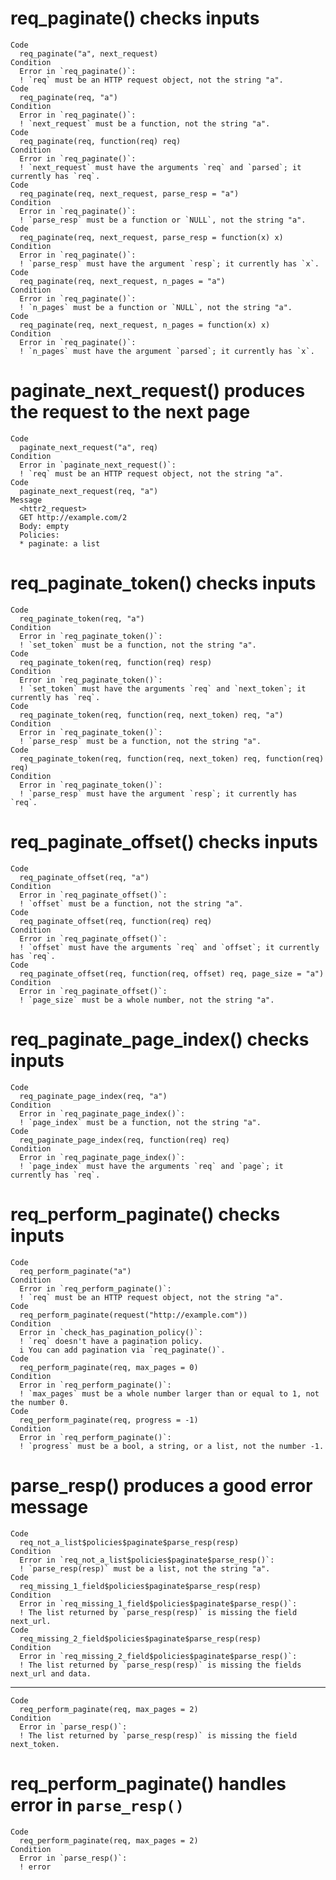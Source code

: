 # req_paginate() checks inputs

    Code
      req_paginate("a", next_request)
    Condition
      Error in `req_paginate()`:
      ! `req` must be an HTTP request object, not the string "a".
    Code
      req_paginate(req, "a")
    Condition
      Error in `req_paginate()`:
      ! `next_request` must be a function, not the string "a".
    Code
      req_paginate(req, function(req) req)
    Condition
      Error in `req_paginate()`:
      ! `next_request` must have the arguments `req` and `parsed`; it currently has `req`.
    Code
      req_paginate(req, next_request, parse_resp = "a")
    Condition
      Error in `req_paginate()`:
      ! `parse_resp` must be a function or `NULL`, not the string "a".
    Code
      req_paginate(req, next_request, parse_resp = function(x) x)
    Condition
      Error in `req_paginate()`:
      ! `parse_resp` must have the argument `resp`; it currently has `x`.
    Code
      req_paginate(req, next_request, n_pages = "a")
    Condition
      Error in `req_paginate()`:
      ! `n_pages` must be a function or `NULL`, not the string "a".
    Code
      req_paginate(req, next_request, n_pages = function(x) x)
    Condition
      Error in `req_paginate()`:
      ! `n_pages` must have the argument `parsed`; it currently has `x`.

# paginate_next_request() produces the request to the next page

    Code
      paginate_next_request("a", req)
    Condition
      Error in `paginate_next_request()`:
      ! `req` must be an HTTP request object, not the string "a".
    Code
      paginate_next_request(req, "a")
    Message
      <httr2_request>
      GET http://example.com/2
      Body: empty
      Policies:
      * paginate: a list

# req_paginate_token() checks inputs

    Code
      req_paginate_token(req, "a")
    Condition
      Error in `req_paginate_token()`:
      ! `set_token` must be a function, not the string "a".
    Code
      req_paginate_token(req, function(req) resp)
    Condition
      Error in `req_paginate_token()`:
      ! `set_token` must have the arguments `req` and `next_token`; it currently has `req`.
    Code
      req_paginate_token(req, function(req, next_token) req, "a")
    Condition
      Error in `req_paginate_token()`:
      ! `parse_resp` must be a function, not the string "a".
    Code
      req_paginate_token(req, function(req, next_token) req, function(req) req)
    Condition
      Error in `req_paginate_token()`:
      ! `parse_resp` must have the argument `resp`; it currently has `req`.

# req_paginate_offset() checks inputs

    Code
      req_paginate_offset(req, "a")
    Condition
      Error in `req_paginate_offset()`:
      ! `offset` must be a function, not the string "a".
    Code
      req_paginate_offset(req, function(req) req)
    Condition
      Error in `req_paginate_offset()`:
      ! `offset` must have the arguments `req` and `offset`; it currently has `req`.
    Code
      req_paginate_offset(req, function(req, offset) req, page_size = "a")
    Condition
      Error in `req_paginate_offset()`:
      ! `page_size` must be a whole number, not the string "a".

# req_paginate_page_index() checks inputs

    Code
      req_paginate_page_index(req, "a")
    Condition
      Error in `req_paginate_page_index()`:
      ! `page_index` must be a function, not the string "a".
    Code
      req_paginate_page_index(req, function(req) req)
    Condition
      Error in `req_paginate_page_index()`:
      ! `page_index` must have the arguments `req` and `page`; it currently has `req`.

# req_perform_paginate() checks inputs

    Code
      req_perform_paginate("a")
    Condition
      Error in `req_perform_paginate()`:
      ! `req` must be an HTTP request object, not the string "a".
    Code
      req_perform_paginate(request("http://example.com"))
    Condition
      Error in `check_has_pagination_policy()`:
      ! `req` doesn't have a pagination policy.
      i You can add pagination via `req_paginate()`.
    Code
      req_perform_paginate(req, max_pages = 0)
    Condition
      Error in `req_perform_paginate()`:
      ! `max_pages` must be a whole number larger than or equal to 1, not the number 0.
    Code
      req_perform_paginate(req, progress = -1)
    Condition
      Error in `req_perform_paginate()`:
      ! `progress` must be a bool, a string, or a list, not the number -1.

# parse_resp() produces a good error message

    Code
      req_not_a_list$policies$paginate$parse_resp(resp)
    Condition
      Error in `req_not_a_list$policies$paginate$parse_resp()`:
      ! `parse_resp(resp)` must be a list, not the string "a".
    Code
      req_missing_1_field$policies$paginate$parse_resp(resp)
    Condition
      Error in `req_missing_1_field$policies$paginate$parse_resp()`:
      ! The list returned by `parse_resp(resp)` is missing the field next_url.
    Code
      req_missing_2_field$policies$paginate$parse_resp(resp)
    Condition
      Error in `req_missing_2_field$policies$paginate$parse_resp()`:
      ! The list returned by `parse_resp(resp)` is missing the fields next_url and data.

---

    Code
      req_perform_paginate(req, max_pages = 2)
    Condition
      Error in `parse_resp()`:
      ! The list returned by `parse_resp(resp)` is missing the field next_token.

# req_perform_paginate() handles error in `parse_resp()`

    Code
      req_perform_paginate(req, max_pages = 2)
    Condition
      Error in `parse_resp()`:
      ! error

